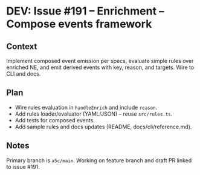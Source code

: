 # DEV: Issue #191 – Enrichment – Compose events framework

## Context
Implement composed event emission per specs, evaluate simple rules over enriched NE, and emit derived events with key, reason, and targets. Wire to CLI and docs.

## Plan
- Wire rules evaluation in `handleEnrich` and include `reason`.
- Add rules loader/evaluator (YAML/JSON) – reuse `src/rules.ts`.
- Add tests for composed events.
- Add sample rules and docs updates (README, docs/cli/reference.md).

## Notes
Primary branch is `a5c/main`. Working on feature branch and draft PR linked to issue #191.


